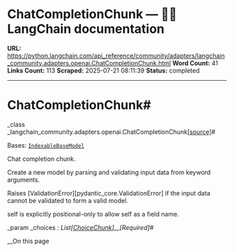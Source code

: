 # ChatCompletionChunk — 🦜🔗 LangChain  documentation

**URL:** https://python.langchain.com/api_reference/community/adapters/langchain_community.adapters.openai.ChatCompletionChunk.html
**Word Count:** 41
**Links Count:** 113
**Scraped:** 2025-07-21 08:11:39
**Status:** completed

---

# ChatCompletionChunk\#

_class _langchain\_community.adapters.openai.ChatCompletionChunk[\[source\]](https://python.langchain.com/api_reference/_modules/langchain_community/adapters/openai.html#ChatCompletionChunk)\#     

Bases: [`IndexableBaseModel`](https://python.langchain.com/api_reference/community/adapters/langchain_community.adapters.openai.IndexableBaseModel.html#langchain_community.adapters.openai.IndexableBaseModel "langchain_community.adapters.openai.IndexableBaseModel")

Chat completion chunk.

Create a new model by parsing and validating input data from keyword arguments.

Raises \[ValidationError\]\[pydantic\_core.ValidationError\] if the input data cannot be validated to form a valid model.

self is explicitly positional-only to allow self as a field name.

_param _choices _: List\[[ChoiceChunk](https://python.langchain.com/api_reference/community/adapters/langchain_community.adapters.openai.ChoiceChunk.html#langchain_community.adapters.openai.ChoiceChunk "langchain_community.adapters.openai.ChoiceChunk")\]__\[Required\]_\#     

__On this page